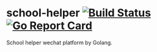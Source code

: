 # school-helper  [![Build Status](https://travis-ci.org/lndj/school-helper.svg?branch=master)](https://travis-ci.org/lndj/school-helper)[![Go Report Card](https://goreportcard.com/badge/github.com/lndj/school-helper)](https://goreportcard.com/report/github.com/lndj/school-helper)


School helper wechat platform by Golang.


